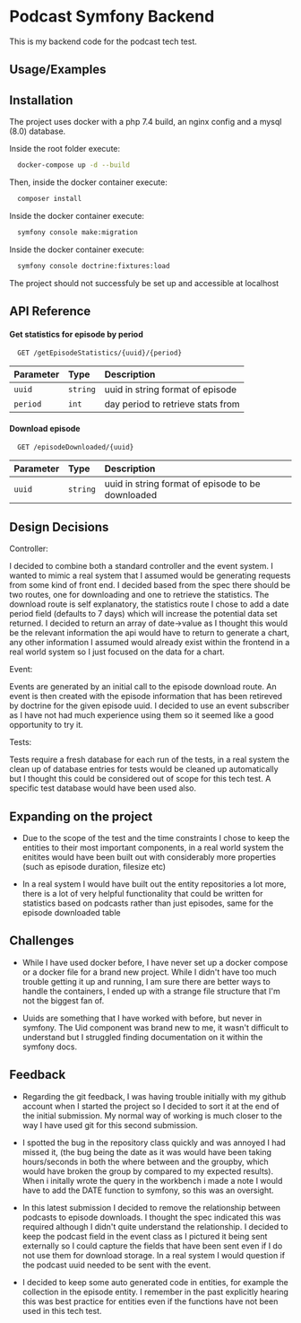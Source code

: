 
# Podcast Symfony Backend

This is my backend code for the podcast tech test.




## Usage/Examples




## Installation

The project uses docker with a php 7.4 build, an nginx config and a mysql (8.0) database.

Inside the root folder execute:

```bash
  docker-compose up -d --build
```

Then, inside the docker container execute:

```bash
  composer install
``` 
Inside the docker container execute:   
```bash
  symfony console make:migration
``` 
Inside the docker container execute: 
```bash
  symfony console doctrine:fixtures:load
``` 
The project should not successfuly be set up and accessible at localhost


## API Reference

#### Get statistics for episode by period

```http
  GET /getEpisodeStatistics/{uuid}/{period}
```

| Parameter | Type     | Description                      |
| :-------- | :------- | :-------------------------       |
| `uuid`    | `string` | uuid in string format of episode |
| `period` | `int` | day period to retrieve stats from      |


#### Download episode

```http
  GET /episodeDownloaded/{uuid}
```

| Parameter | Type     | Description                       |
| :-------- | :------- | :-------------------------------- |
| `uuid`    | `string` | uuid in string format of episode to be downloaded|




## Design Decisions

Controller:

I decided to combine both a standard controller and the event system. I wanted to mimic a real system that I assumed would be generating requests from some kind of front end.
I decided based from the spec there should be two routes, one for downloading and one to retrieve the statistics. The download route is self explanatory, the statistics route I chose to add a date period field (defaults to 7 days) which will increase the potential data set returned. I decided to return an array of date->value as I thought this would be the relevant information the api would have to return to generate a chart, any other information I assumed would already exist within the frontend in a real world system so I just focused on the data for a chart.

Event:

Events are generated by an initial call to the episode download route. An event is then created with the episode information that has been retireved by doctrine for the given episode uuid. I decided to use an event subscriber as I have not had much experience using them so it seemed like a good opportunity to try it. 

Tests: 

Tests require a fresh database for each run of the tests, in a real system the clean up of database entries for tests would be cleaned up automatically but I thought this could be considered out of scope for this tech test. A specific test database would have been used also.

## Expanding on the project

- Due to the scope of the test and the time constraints I chose to keep the entities to their most important components, in a real world system the enitites would have been built out with considerably more properties (such as episode duration, filesize etc)

- In a real system I would have built out the entity repositories a lot more, there is a lot of very helpful functionality that could be written for statistics based on podcasts rather than just episodes, same for the episode downloaded table

## Challenges

- While I have used docker before, I have never set up a docker compose or a docker file for a brand new project. While I didn't have too much trouble getting it up and running, I am sure there are better ways to handle the containers, I ended up with a strange file structure that I'm not the biggest fan of.

- Uuids are something that I have worked with before, but never in symfony. The Uid component was brand new to me, it wasn't difficult to understand but I struggled finding documentation on it within the symfony docs.

## Feedback

- Regarding the git feedback, I was having trouble initially with my github account when I started the project so I decided to sort it at the end of the initial submission. My normal way of working is much closer to the way I have used git for this second submission.

- I spotted the bug in the repository class quickly and was annoyed I had missed it, (the bug being the date as it was would have been taking hours/seconds in both the where between and the groupby, which would have broken the group by compared to my expected results). When i initally wrote the query in the workbench i made a note I would have to add the DATE function to symfony, so this was an oversight.

- In this latest submission I decided to remove the relationship between podcasts to episode downloads. I thought the spec indicated this was required although I didn't quite understand the relationship. I decided to keep the podcast field in the event class as I pictured it being sent externally so I could capture the fields that have been sent even if I do not use them for download storage. In a real system I would question if the podcast uuid needed to be sent with the event.

- I decided to keep some auto generated code in entities, for example the collection in the episode entity. I remember in the past explicitly hearing this was best practice for entities even if the functions have not been used in this tech test. 



